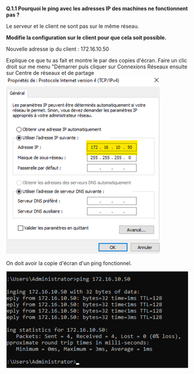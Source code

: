 **Q.1.1 Pourquoi le ping avec les adresses IP des machines ne fonctionnent pas ?**

Le serveur et le client ne sont pas sur le même réseau. 

**Modifie la configuration sur le client pour que cela soit possible.**

Nouvelle adresse ip du client : 172.16.10.50


Explique ce que tu as fait et montre le par des copies d'écran.
Faire un clic droit sur me menu "Démarrer puis cliquer sur Connexions Réseaux ensuite sur Centre de réseaux et de partage
![Ceci est un exemple d’image](Checkpoint2-Q1.1bis.png)

On doit avoir la copie d'écran d'un ping fonctionnel.

![Ceci est un exemple d’image](Checkpoint2-Q1.1.png)
